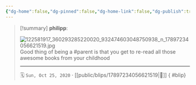 ```yaml
---
{"dg-home":false,"dg-pinned":false,"dg-home-link":false,"dg-publish":true,"type":"blip","disabled rules":["yaml-title","yaml-title-alias","file-name-heading"],"title":"philipp on instagram @ 2020-10-25","created-date":"2020-10-25T11:00:00","updated-date":"2025-05-02T17:43:08","dg-path":"blips/17897234056621519.md","permalink":"/blips/17897234056621519/","dgPassFrontmatter":true,"created":"2020-10-25T11:00:00","updated":"2025-05-02T17:43:08"}
---
```


> [!summary] **philipp**:
>
> ![122581917_360293285220020_932474603048750938_n_17897234056621519.jpg](/img/user/attachments/122581917_360293285220020_932474603048750938_n_17897234056621519.jpg)
> Good thing of being a #parent is that you get to re-read all those awesome books from your childhood
> - - -
>
> 🗓️ `Sun, Oct 25, 2020` · [[public/blips/17897234056621519\|🔗]]
{ #blip}

